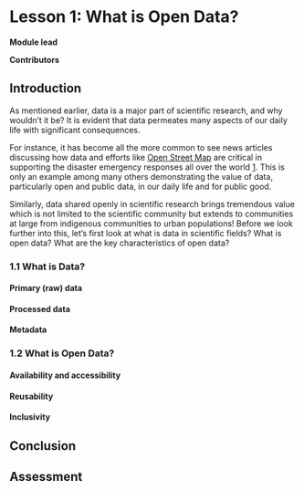 # Lesson 1:  What is Open Data?

**Module lead**

**Contributors**

## Introduction
As mentioned earlier, data is a major part of scientific research, and why wouldn’t it be? It is evident that data permeates many aspects of our daily life with significant consequences.

For instance, it has become all the more common to see news articles discussing how data and efforts like [Open Street Map](https://www.openstreetmap.us/)  are critical in supporting the disaster emergency responses all over the world [1](https://www.openstreetmap.us/). This is only an example among many others demonstrating the value of data, particularly open and public data, in our daily life and for public good.

Similarly, data shared openly in scientific research brings tremendous value which is not limited to the scientific community but extends to communities at large from indigenous communities to urban populations! Before we look further into this, let’s first look at what is data in scientific fields? What is open data? What are the key characteristics of open data? 


### 1.1 What is Data?

#### Primary (raw) data

#### Processed data

#### Metadata 

### 1.2 What is Open Data?

#### Availability and accessibility

#### Reusability 

#### Inclusivity

## Conclusion

## Assessment 
